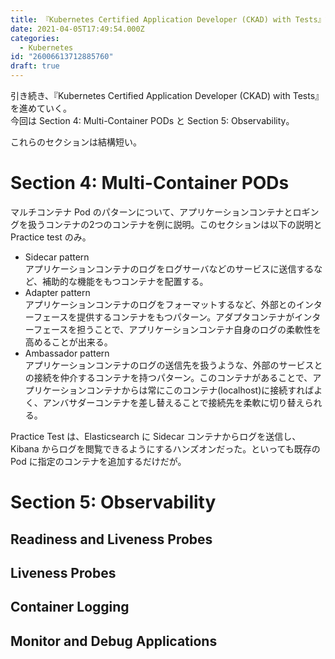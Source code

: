 ```yaml
---
title: 『Kubernetes Certified Application Developer (CKAD) with Tests』記録 - セクション4・セクション5
date: 2021-04-05T17:49:54.000Z
categories:
  - Kubernetes
id: "26006613712885760"
draft: true
---
```

引き続き、『Kubernetes Certified Application Developer (CKAD) with Tests』を進めていく。  
今回は Section 4: Multi-Container PODs と Section 5: Observability。

これらのセクションは結構短い。

# Section 4: Multi-Container PODs

マルチコンテナ Pod のパターンについて、アプリケーションコンテナとロギングを扱うコンテナの2つのコンテナを例に説明。このセクションは以下の説明と Practice test のみ。

- Sidecar pattern  
アプリケーションコンテナのログをログサーバなどのサービスに送信するなど、補助的な機能をもつコンテナを配置する。
- Adapter pattern  
アプリケーションコンテナのログをフォーマットするなど、外部とのインターフェースを提供するコンテナをもつパターン。アダプタコンテナがインターフェースを担うことで、アプリケーションコンテナ自身のログの柔軟性を高めることが出来る。
- Ambassador pattern  
アプリケーションコンテナのログの送信先を扱うような、外部のサービスとの接続を仲介するコンテナを持つパターン。このコンテナがあることで、アプリケーションコンテナからは常にこのコンテナ(localhost)に接続すればよく、アンバサダーコンテナを差し替えることで接続先を柔軟に切り替えられる。

Practice Test は、Elasticsearch に Sidecar コンテナからログを送信し、Kibana からログを閲覧できるようにするハンズオンだった。といっても既存の Pod に指定のコンテナを追加するだけだが。

# Section 5: Observability

## Readiness and Liveness Probes 

## Liveness Probes

## Container Logging

## Monitor and Debug Applications
